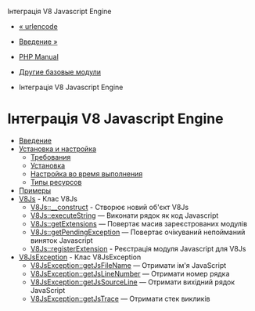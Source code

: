 Інтеграція V8 Javascript Engine

-   [« urlencode](function.urlencode.html)
    
-   [Введение »](intro.v8js.html)
    
-   [PHP Manual](index.html)
    
-   [Другие базовые модули](refs.basic.other.html)
    
-   Інтеграція V8 Javascript Engine
    

# Інтеграція V8 Javascript Engine

-   [Введение](intro.v8js.html)
-   [Установка и настройка](v8js.setup.html)
    -   [Требования](v8js.requirements.html)
    -   [Установка](v8js.installation.html)
    -   [Настройка во время выполнения](v8js.configuration.html)
    -   [Типы ресурсов](v8js.resources.html)
-   [Примеры](v8js.examples.html)
-   [V8Js](class.v8js.html) - Клас V8Js
    -   [V8Js::\_\_construct](v8js.construct.html) - Створює новий об'єкт V8Js
    -   [V8Js::executeString](v8js.executestring.html) — Виконати рядок як код Javascript
    -   [V8Js::getExtensions](v8js.getextensions.html) — Повертає масив зареєстрованих модулів
    -   [V8Js::getPendingException](v8js.getpendingexception.html) — Повертає очікуваний непойманий виняток Javascript
    -   [V8Js::registerExtension](v8js.registerextension.html) - Реєстрація модуля Javascript для V8Js
-   [V8JsException](class.v8jsexception.html) - Клас V8JsException
    -   [V8JsException::getJsFileName](v8jsexception.getjsfilename.html) — Отримати ім'я JavaScript
    -   [V8JsException::getJsLineNumber](v8jsexception.getjslinenumber.html) — Отримати номер рядка
    -   [V8JsException::getJsSourceLine](v8jsexception.getjssourceline.html) — Отримати вихідний рядок JavaScript
    -   [V8JsException::getJsTrace](v8jsexception.getjstrace.html) — Отримати стек викликів